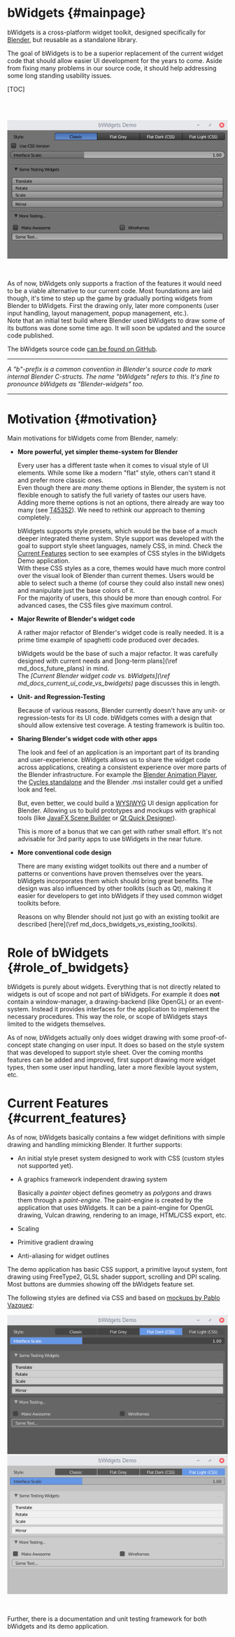 bWidgets {#mainpage}
========

bWidgets is a cross-platform widget toolkit, designed specifically for
[Blender](https://www.blender.org/), but reusable as a standalone library.

The goal of bWidgets is to be a superior replacement of the current widget code
that should allow easier UI development for the years to come. Aside from fixing
many problems in our source code, it should help addressing some long standing
usability issues.<br/>

[TOC]

<br/>
<br/>

![Screenshot of the bWidgets Demo application showing the classic Blender style](bwidgets_classic_style.png)

<br/>

As of now, bWidgets only supports a fraction of the features it would need to be
a viable alternative to our current code. Most foundations are laid though, it's
time to step up the game by gradually porting widgets from Blender to bWidgets.
First the drawing only, later more components (user input handling, layout
management, popup management, etc.).<br/>
Note that an initial test build where Blender used bWidgets to draw some of its
buttons was done some time ago. It will soon be updated and the source code
published.

The bWidgets source code [can be found on GitHub](https://github.com/julianeisel/bWidgets).

----

_A "b"-prefix is a common convention in Blender's source code to mark internal
Blender C-structs. The name "bWidgets" refers to this. It's fine to pronounce
bWidgets as "Blender-widgets" too._

----

# Motivation {#motivation}

Main motivations for bWidgets come from Blender, namely:


* __More powerful, yet simpler theme-system for Blender__

  Every user has a different taste when it comes to visual style of UI elements.
  While some like a modern "flat" style, others can't stand it and prefer more
  classic ones.<br/>
  Even though there are _many_ theme options in Blender, the system is not
  flexible enough to satisfy the full variety of tastes our users have. Adding
  more theme options is not an options, there already are way too many (see
  [T45352](https://developer.blender.org/T45352)). We need to rethink our
  approach to theming completely.

  bWidgets supports style presets, which would be the base of a much deeper
  integrated theme system. Style support was developed with the goal to support
  style sheet languages, namely CSS, in mind. Check the
  [Current Features](#current_features) section to see examples of CSS styles in
  the bWidgets Demo application.<br/>
  With these CSS styles as a core, themes would have much more control over the
  visual look of Blender than current themes. Users would be able to select such
  a theme (of course they could also install new ones) and manipulate just the
  base colors of it.<br/>
  For the majority of users, this should be more than
  enough control. For advanced cases, the CSS files give maximum control.

* __Major Rewrite of Blender's widget code__

  A rather major refactor of Blender's widget code is really needed. It is a
  prime time example of spaghetti code produced over decades.

  bWidgets would be the base of such a major refactor. It was carefully designed
  with current needs and [long-term plans](\ref md_docs_future_plans) in mind.
  <br/>
  The
  _[Current Blender widget code vs. bWidgets](\ref md_docs_current_ui_code_vs_bwidgets)_
  page discusses this in length.

* __Unit- and Regression-Testing__

  Because of various reasons, Blender currently doesn't have any unit- or
  regression-tests for its UI code. bWidgets comes with a design that should
  allow extensive test coverage. A testing framework is builtin too.

* __Sharing Blender's widget code with other apps__

  The look and feel of an application is an important part of its branding and
  user-experience. bWidgets allows us to share the widget code across
  applications, creating a consistent experience over more parts of the Blender
  infrastructure. For example the [Blender Animation
  Player](https://developer.blender.org/T37764), the
  [Cycles standalone](https://wiki.blender.org/index.php/Dev:Source/Render/Cycles/Standalone)
  and the Blender .msi installer could get a unified look and feel.

  But, even better, we could build a
  [WYSIWYG](https://en.wikipedia.org/wiki/WYSIWYG) UI design application for
  Blender. Allowing us to build prototypes and mockups with graphical tools
  (like [JavaFX Scene Builder](http://gluonhq.com/products/scene-builder/) or
  [Qt Quick Designer](http://doc.qt.io/qtcreator/creator-using-qt-quick-designer.html)).

  This is more of a bonus that we can get with rather small effort. It's not
  advisable for 3rd parity apps to use bWidgets in the near future.

* __More conventional code design__

  There are many existing widget toolkits out there and a number of patterns or
  conventions have proven themselves over the years. bWidgets incorporates them
  which should bring great benefits. The design was also influenced by other
  toolkits (such as Qt), making it easier for developers to get into bWidgets
  if they used common widget toolkits before.

  Reasons on why Blender should not just go with an existing toolkit are
  described [here](\ref md_docs_bwidgets_vs_existing_toolkits).

# Role of bWidgets {#role_of_bwidgets}

bWidgets is purely about widgets. Everything that is not directly related to
widgets is out of scope and not part of bWidgets. For example it does __not__
contain a window-manager, a drawing-backend (like OpenGL) or an event-system.
Instead it provides interfaces for the application to implement the necessary
procedures. This way the role, or scope of bWidgets stays limited to the widgets
themselves.

As of now, bWidgets actually only does widget drawing with some proof-of-concept
state changing on user input. It does so based on the style system that was
developed to support style sheet. Over the coming months features can be added
and improved, first support drawing more widget types, then some user input
handling, later a more flexible layout system, etc.


# Current Features {#current_features}

As of now, bWidgets basically contains a few widget definitions with simple
drawing and handling mimicking Blender. It further supports:
* An initial style preset system designed to work with CSS (custom styles not
supported yet).
* A graphics framework independent drawing system

  Basically a _painter_ object defines geometry as _polygons_ and draws them
  through a _paint-engine_. The paint-engine is created by the application that
  uses bWidgets. It can be a paint-engine for OpenGL drawing, Vulcan drawing,
  rendering to an image, HTML/CSS export, etc.
* Scaling
* Primitive gradient drawing
* Anti-aliasing for widget outlines

The demo application has basic CSS support, a primitive layout system, font
drawing using FreeType2, GLSL shader support, scrolling and DPI scaling. Most
buttons are dummies showing off the bWidgets feature set.

The following styles are defined via CSS and based on
[mockups by Pablo Vazquez](https://ui.pablovazquez.art/):

![CSS defined \"Flat Dark\" theme based on mockups by Pablo Vazquez.](bwidgets_flat_dark_style.png)
![CSS defined \"Flat Dark\" theme based on mockups by Pablo Vazquez.](bwidgets_flat_light_style.png)
<!-- ![](bwidgets_flat_grey_style.png) -->

<br/>

Further, there is a documentation and unit testing framework for both bWidgets
and its demo application.
